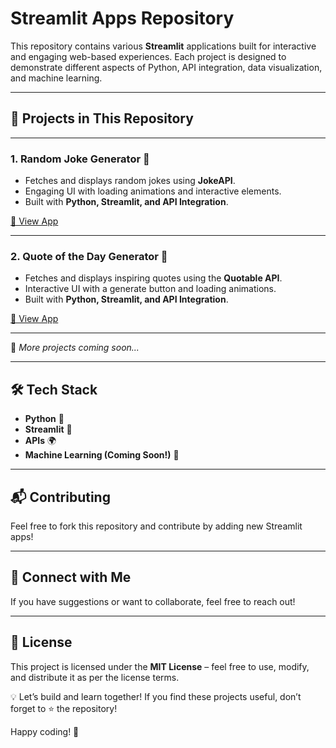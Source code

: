 # Streamlit Apps Repository

This repository contains various **Streamlit** applications built for interactive and engaging web-based experiences. Each project is designed to demonstrate different aspects of Python, API integration, data visualization, and machine learning.

---

## 📌 Projects in This Repository

---

### 1. Random Joke Generator 🤣

- Fetches and displays random jokes using **JokeAPI**.
- Engaging UI with loading animations and interactive elements.
- Built with **Python, Streamlit, and API Integration**.

[🔗 View App](https://random-joke-generator-ahk.streamlit.app/)  

---

### 2. Quote of the Day Generator 📜

- Fetches and displays inspiring quotes using the **Quotable API**.
- Interactive UI with a generate button and loading animations.
- Built with **Python, Streamlit, and API Integration**.

[🔗 View App](https://quote-of-the-day-genertator-ahk.streamlit.app/)  

---

🔹 *More projects coming soon...*

---

## 🛠 Tech Stack

- **Python** 🐍
- **Streamlit** 🎨
- **APIs** 🌍
- **Machine Learning (Coming Soon!)** 🤖

---

## 📬 Contributing

Feel free to fork this repository and contribute by adding new Streamlit apps!

---

## 📢 Connect with Me

If you have suggestions or want to collaborate, feel free to reach out!

---

## 📜 License

This project is licensed under the **MIT License** – feel free to use, modify, and distribute it as per the license terms.

💡 Let’s build and learn together! If you find these projects useful, don’t forget to ⭐ the repository!

Happy coding! 🚀
